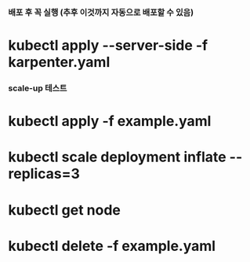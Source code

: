 ### 배포 후 꼭 실행 (추후 이것까지 자동으로 배포할 수 있음)
# kubectl apply --server-side -f karpenter.yaml

### scale-up 테스트
# kubectl apply -f example.yaml

# kubectl scale deployment inflate --replicas=3

# kubectl get node

# kubectl delete -f example.yaml